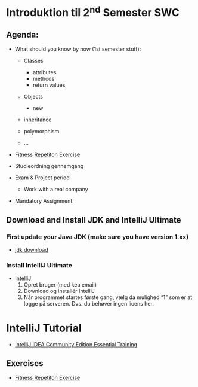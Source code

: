 # Introduktion til 2<sup>nd</sup> Semester SWC
## Agenda:
* What should you know by now (1st semester stuff): 
  * Classes
    * attributes
    * methods
    * return values 
  * Objects
    * new
  
  * inheritance 
  * polymorphism
  * …

* [Fitness Repetiton Exercise](https://github.com/StudentsAdministration/01_fitness_repetition_exercise)

* Studieordning gennemgang    

* Exam & Project period
	* Work with a real company

* Mandatory Assignment

## Download and Install JDK and IntelliJ Ultimate  

### First update your Java JDK (make sure you have version 1.xx)  

* [jdk download](http://www.java.oracle.com)

### Install IntelliJ Ultimate 
* [IntelliJ](https://www.jetbrains.com/estore/students/)
	1. Opret bruger (med kea email)
	2. Download og installér IntelliJ 
	3. Når programmet startes første gang, vælg da mulighed “1” som er at logge på serveren. Dvs. du behøver ingen licens her.


# IntelliJ Tutorial

* [IntelliJ IDEA Community Edition Essential Training](https://www.lynda.com/Java-tutorials/Welcome/486759/606148-4.html)

## Exercises

* [Fitness Repetiton Exercise](https://github.com/StudentsAdministration/01_fitness_repetition_exercise)


